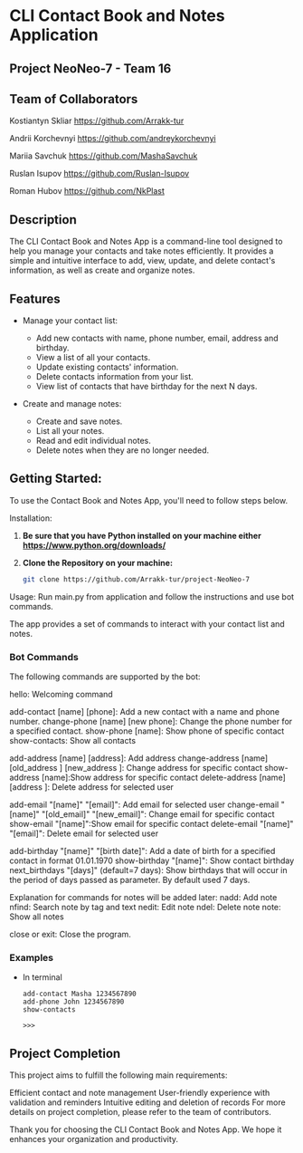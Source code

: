 # CLI Contact Book and Notes Application

## Project NeoNeo-7 - Team 16

## Team of Collaborators

Kostiantyn Skliar https://github.com/Arrakk-tur

Andrii Korchevnyi https://github.com/andreykorchevnyi

Mariia Savchuk https://github.com/MashaSavchuk

Ruslan Isupov https://github.com/Ruslan-Isupov

Roman Hubov https://github.com/NkPlast 


## Description

The CLI Contact Book and Notes App is a command-line tool designed to help you manage your contacts and take notes efficiently. It provides a simple and intuitive interface to add, view, update, and delete contact's information, as well as create and organize notes.


## Features

- Manage your contact list:
  - Add new contacts with name, phone number, email, address and birthday.
  - View a list of all your contacts.
  - Update existing contacts' information.
  - Delete contacts information from your list.
  - View list of contacts that have birthday for the next N days.

- Create and manage notes:
  - Create and save notes.
  - List all your notes.
  - Read and edit individual notes.
  - Delete notes when they are no longer needed.
  

## Getting Started:

To use the Contact Book and Notes App, you'll need to follow steps below.

Installation:

1. **Be sure that you have Python installed on your machine either https://www.python.org/downloads/**

2. **Clone the Repository on your machine:**

   ```bash
   git clone https://github.com/Arrakk-tur/project-NeoNeo-7
   ```

Usage: Run main.py from application and follow the instructions and use bot commands.

The app provides a set of commands to interact with your contact list and notes.   


### Bot Commands

The following commands are supported by the bot:

hello: Welcoming command

add-contact [name] [phone]: Add a new contact with a name and phone number.
change-phone [name] [new phone]: Change the phone number for a specified contact.
show-phone [name]: Show phone of specific contact
show-contacts: Show all contacts

add-address [name] [address]: Add address
change-address [name] [old_address ] [new_address ]: Change address for specific contact
show-address [name]:Show address for specific contact
delete-address [name]  [address ]: Delete address for selected user

add-email "[name]" "[email]": Add email for selected user
change-email "[name]" "[old_email]" "[new_email]": Change email for specific contact
show-email "[name]":Show email for specific contact
delete-email "[name]" "[email]": Delete email for selected user

add-birthday "[name]" "[birth date]": Add a date of birth for a specified contact in format 01.01.1970
show-birthday "[name]": Show contact birthday
next_birthdays "[days]" (default=7 days): Show birthdays that will occur in the period of days passed as parameter. By default used 7 days.

Explanation for commands for notes will be added later:
nadd: Add note
nfind: Search note by tag and text
nedit: Edit note
ndel: Delete note
note: Show all notes

close or exit: Close the program.


### Examples
*   In terminal
    ```
    add-contact Masha 1234567890
    add-phone John 1234567890
    show-contacts

    >>> 
    ```


## Project Completion

This project aims to fulfill the following main requirements:

Efficient contact and note management
User-friendly experience with validation and reminders
Intuitive editing and deletion of records
For more details on project completion, please refer to the team of contributors.

Thank you for choosing the CLI Contact Book and Notes App. We hope it enhances your organization and productivity.
